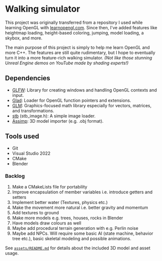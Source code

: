 # Walking simulator
This project was originally transferred from a repository I used while learning OpenGL with  [learnopengl.com](https://learnopengl.com/).
Since then, I've added features like heightmap loading, height-based coloring, jumping, model loading, a skybox, and more.

The main purpose of this project is simply to help me learn OpenGL and more C++. The features are still quite rudimentary,
but I hope to eventually turn it into a more feature-rich walking simulator. *(Not like those stunning Unreal Engine demos on YouTube made by shading experts!)*

## Dependencies
- [GLFW](https://github.com/glfw/glfw): Library for creating windows and handling OpenGL contexts and input.
- [Glad](https://github.com/Dav1dde/glad): Loader for OpenGL function pointers and extensions.
- [GLM](https://github.com/g-truc/glm): Graphics-focused math library especially for vectors, matrices, and transformations.
- [stb](https://github.com/nothings/stb) (stb_image.h): A simple image loader.
- [Assimp](https://github.com/assimp/assimp): 3D model importer (e.g. .obj format).

## Tools used
- Git
- Visual Studio 2022
- CMake
- Blender

### Backlog
1. Make a CMakeLists file for portability
1. Improve encapsulation of member variables i.e. introduce getters and setters
1. Implement better water (Textures, physics etc.)
1. Make the movement more natural i.e. better gravity and momentum
1. Add textures to ground
1. Make more models e.g. trees, houses, rocks in Blender
1. Have models draw colours as well
1. Maybe add procedural terrain generation with e.g. Perlin noise
1. Maybe add NPCs. Will require some basic AI (state machine, behavior tree etc.), basic skeletal modeling
	and possible animations.


See [`assets/README.md`](assets/README.md) for details about the included 3D model and asset usage.